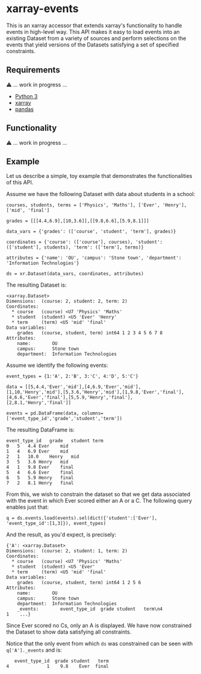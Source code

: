 # xarray-events
This is an xarray accessor that extends xarray's functionality to handle events in high-level way. This API makes it easy to load events into an existing Dataset from a variety of sources and perform selections on the events that yield versions of the Datasets satisfying a set of specified constraints.

## Requirements

⚠️ ... work in progress ...

- [Python 3](https://docs.python.org/3/)
- [xarray](http://xarray.pydata.org/en/stable/index.html)
- [pandas](https://pandas.pydata.org/)

## Functionality

⚠️ ... work in progress ...

## Example

Let us describe a simple, toy example that demonstrates the functionalities of this API.

Assume we have the following Dataset with data about students in a school:

```
courses, students, terms = ['Physics', 'Maths'], ['Ever', 'Henry'], ['mid', 'final']

grades = [[[4.4,6.9],[10,3.6]],[[9.8,6.6],[5.9,8.1]]]

data_vars = {'grades': (['course', 'student', 'term'], grades)}

coordinates = {'course': (['course'], courses), 'student': (['student'], students), 'term': (['term'], terms)}

attributes = {'name': 'OU', 'campus': 'Stone town', 'department': 'Information Technologies'}

ds = xr.Dataset(data_vars, coordinates, attributes)
```

The resulting Dataset is:

```
<xarray.Dataset>
Dimensions:  (course: 2, student: 2, term: 2)
Coordinates:
  * course   (course) <U7 'Physics' 'Maths'
  * student  (student) <U5 'Ever' 'Henry'
  * term     (term) <U5 'mid' 'final'
Data variables:
    grades   (course, student, term) int64 1 2 3 4 5 6 7 8
Attributes:
    name:        OU
    campus:      Stone town
    department:  Information Technologies
```

Assume we identify the following events:

```
event_types = {1:'A', 2:'B', 3:'C', 4:'D', 5:'C'}

data = [[5,4.4,'Ever','mid'],[4,6.9,'Ever','mid'],[1,10,'Henry','mid'],[5,3.6,'Henry','mid'],[1,9.8,'Ever','final'],[4,6.6,'Ever','final'],[5,5.9,'Henry','final'],[2,8.1,'Henry','final']]

events = pd.DataFrame(data, columns=['event_type_id','grade','student','term'])
```

The resulting DataFrame is:

```
event_type_id	grade	student	term
0	5	4.4	Ever	mid
1	4	6.9	Ever	mid
2	1	10.0	Henry	mid
3	5	3.6	Henry	mid
4	1	9.8	Ever	final
5	4	6.6	Ever	final
6	5	5.9	Henry	final
7	2	8.1	Henry	final
```

From this, we wish to constrain the dataset so that we get data associated with the event in which Ever scored either an A or a C. The following query enables just that:

```
q = ds.events.load(events).sel(dict({'student':['Ever'], 'event_type_id':[1,3]}), event_types)
```

And the result, as you'd expect, is precisely:

```
{'A': <xarray.Dataset>
Dimensions:  (course: 2, student: 1, term: 2)
Coordinates:
  * course   (course) <U7 'Physics' 'Maths'
  * student  (student) <U5 'Ever'
  * term     (term) <U5 'mid' 'final'
Data variables:
    grades   (course, student, term) int64 1 2 5 6
Attributes:
    name:        OU
    campus:      Stone town
    department:  Information Technologies
    _events:        event_type_id  grade student   term\n4              1    ...}
```

Since Ever scored no Cs, only an A is displayed. We have now constrained the Dataset to show data satisfying all constraints.

Notice that the only event from which ```ds``` was constrained can be seen with ```q['A']._events``` and is:

```
   event_type_id  grade student   term
4              1    9.8    Ever  final
```
